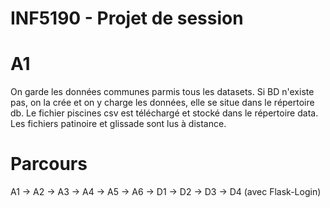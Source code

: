 # INF5190 - Projet de session

# A1 
On garde les données communes parmis tous les datasets.
Si BD n'existe pas, on la crée et on y charge les données, elle se situe dans le répertoire db.
Le fichier piscines csv est téléchargé et stocké dans le répertoire data.
Les fichiers patinoire et glissade sont lus à distance.
# Parcours

A1 -> A2 -> A3 -> A4 -> A5 -> A6 -> D1 -> D2 -> D3 -> D4 (avec Flask-Login)